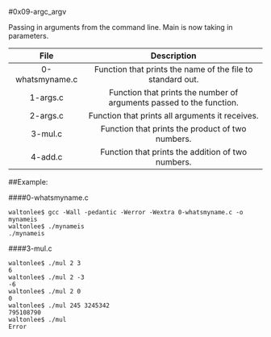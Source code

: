 #0x09-argc_argv

Passing in arguments from the command line. Main is now taking in parameters.

|                  File                       |                     Description                     |
| :-----------------------------------------: |  :-----------------------------------------------:  |
|        0-whatsmyname.c                      |  Function that prints the name of the file to standard out.  |
|        1-args.c                         |  Function that prints the number of arguments passed to the function.  |
|        2-args.c                         |  Function that prints all arguments it receives. |
|        3-mul.c                          |  Function that prints the product of two numbers. |
|        4-add.c                          |  Function that prints the addition of two numbers.  |

##Example:

####0-whatsmyname.c
```
waltonlee$ gcc -Wall -pedantic -Werror -Wextra 0-whatsmyname.c -o mynameis
waltonlee$ ./mynameis
./mynameis

```
####3-mul.c
```
waltonlee$ ./mul 2 3
6
waltonlee$ ./mul 2 -3
-6
waltonlee$ ./mul 2 0
0
waltonlee$ ./mul 245 3245342
795108790
waltonlee$ ./mul
Error
```
